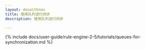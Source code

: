 ```yaml
---
layout: docwithnav
title: 使用队列进行同步
description: 使用队列进行同步

---
```


{% include docs/user-guide/rule-engine-2-5/tutorials/queues-for-synchronization.md %}